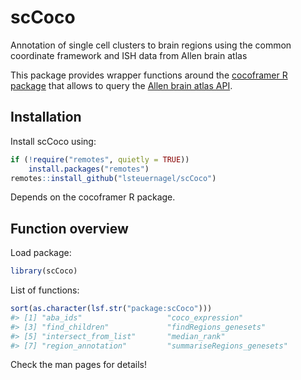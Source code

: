 
<!-- README.md is generated from README.Rmd. Please edit that file -->

# scCoco

<!-- badges: start -->
<!-- badges: end -->

Annotation of single cell clusters to brain regions using the common
coordinate framework and ISH data from Allen brain atlas

This package provides wrapper functions around the [cocoframer R
package](https://github.com/AllenInstitute/cocoframer) that allows to
query the [Allen brain atlas API](atlas.brain-map.org).

## Installation

Install scCoco using:

``` r
if (!require("remotes", quietly = TRUE))
    install.packages("remotes")
remotes::install_github("lsteuernagel/scCoco")
```

Depends on the cocoframer R package.

## Function overview

Load package:

``` r
library(scCoco)
```

List of functions:

``` r
sort(as.character(lsf.str("package:scCoco")))
#> [1] "aba_ids"                   "coco_expression"          
#> [3] "find_children"             "findRegions_genesets"     
#> [5] "intersect_from_list"       "median_rank"              
#> [7] "region_annotation"         "summariseRegions_genesets"
```

Check the man pages for details!
